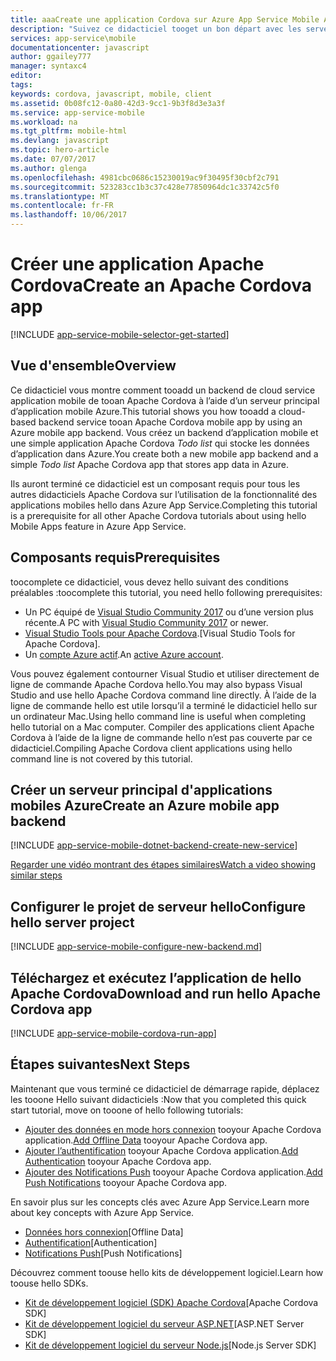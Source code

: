 ```yaml
---
title: aaaCreate une application Cordova sur Azure App Service Mobile Apps | Documents Microsoft
description: "Suivez ce didacticiel tooget un bon départ avec les serveurs principaux de l’application mobile Azure pour le développement d’Apache Cordova"
services: app-service\mobile
documentationcenter: javascript
author: ggailey777
manager: syntaxc4
editor: 
tags: 
keywords: cordova, javascript, mobile, client
ms.assetid: 0b08fc12-0a80-42d3-9cc1-9b3f8d3e3a3f
ms.service: app-service-mobile
ms.workload: na
ms.tgt_pltfrm: mobile-html
ms.devlang: javascript
ms.topic: hero-article
ms.date: 07/07/2017
ms.author: glenga
ms.openlocfilehash: 4981cbc0686c15230019ac9f30495f30cbf2c791
ms.sourcegitcommit: 523283cc1b3c37c428e77850964dc1c33742c5f0
ms.translationtype: MT
ms.contentlocale: fr-FR
ms.lasthandoff: 10/06/2017
---
```

# <a name="create-an-apache-cordova-app"></a><span data-ttu-id="49532-104">Créer une application Apache Cordova</span><span class="sxs-lookup"><span data-stu-id="49532-104">Create an Apache Cordova app</span></span>
[!INCLUDE [app-service-mobile-selector-get-started](../../includes/app-service-mobile-selector-get-started.md)]

## <a name="overview"></a><span data-ttu-id="49532-105">Vue d'ensemble</span><span class="sxs-lookup"><span data-stu-id="49532-105">Overview</span></span>
<span data-ttu-id="49532-106">Ce didacticiel vous montre comment tooadd un backend de cloud service application mobile de tooan Apache Cordova à l’aide d’un serveur principal d’application mobile Azure.</span><span class="sxs-lookup"><span data-stu-id="49532-106">This tutorial shows you how tooadd a cloud-based backend service tooan Apache Cordova mobile app by using an Azure mobile app backend.</span></span>  <span data-ttu-id="49532-107">Vous créez un backend d’application mobile et une simple application Apache Cordova *Todo list* qui stocke les données d’application dans Azure.</span><span class="sxs-lookup"><span data-stu-id="49532-107">You create both a new mobile app backend and a simple *Todo list* Apache Cordova app that stores app data in Azure.</span></span>

<span data-ttu-id="49532-108">Ils auront terminé ce didacticiel est un composant requis pour tous les autres didacticiels Apache Cordova sur l’utilisation de la fonctionnalité des applications mobiles hello dans Azure App Service.</span><span class="sxs-lookup"><span data-stu-id="49532-108">Completing this tutorial is a prerequisite for all other Apache Cordova tutorials about using hello Mobile Apps feature in Azure App Service.</span></span>

## <a name="prerequisites"></a><span data-ttu-id="49532-109">Composants requis</span><span class="sxs-lookup"><span data-stu-id="49532-109">Prerequisites</span></span>
<span data-ttu-id="49532-110">toocomplete ce didacticiel, vous devez hello suivant des conditions préalables :</span><span class="sxs-lookup"><span data-stu-id="49532-110">toocomplete this tutorial, you need hello following prerequisites:</span></span>

* <span data-ttu-id="49532-111">Un PC équipé de [Visual Studio Community 2017] ou d’une version plus récente.</span><span class="sxs-lookup"><span data-stu-id="49532-111">A PC with [Visual Studio Community 2017] or newer.</span></span>
* <span data-ttu-id="49532-112">[Visual Studio Tools pour Apache Cordova].</span><span class="sxs-lookup"><span data-stu-id="49532-112">[Visual Studio Tools for Apache Cordova].</span></span>
* <span data-ttu-id="49532-113">Un [compte Azure actif](https://azure.microsoft.com/pricing/free-trial/).</span><span class="sxs-lookup"><span data-stu-id="49532-113">An [active Azure account](https://azure.microsoft.com/pricing/free-trial/).</span></span>

<span data-ttu-id="49532-114">Vous pouvez également contourner Visual Studio et utiliser directement de ligne de commande Apache Cordova hello.</span><span class="sxs-lookup"><span data-stu-id="49532-114">You may also bypass Visual Studio and use hello Apache Cordova command line directly.</span></span>  <span data-ttu-id="49532-115">À l’aide de la ligne de commande hello est utile lorsqu’il a terminé le didacticiel hello sur un ordinateur Mac.</span><span class="sxs-lookup"><span data-stu-id="49532-115">Using hello command line is useful when completing hello tutorial on a Mac computer.</span></span>  <span data-ttu-id="49532-116">Compiler des applications client Apache Cordova à l’aide de la ligne de commande hello n’est pas couverte par ce didacticiel.</span><span class="sxs-lookup"><span data-stu-id="49532-116">Compiling Apache Cordova client applications using hello command line is not covered by this tutorial.</span></span>

## <a name="create-an-azure-mobile-app-backend"></a><span data-ttu-id="49532-117">Créer un serveur principal d'applications mobiles Azure</span><span class="sxs-lookup"><span data-stu-id="49532-117">Create an Azure mobile app backend</span></span>
[!INCLUDE [app-service-mobile-dotnet-backend-create-new-service](../../includes/app-service-mobile-dotnet-backend-create-new-service.md)]

[<span data-ttu-id="49532-118">Regarder une vidéo montrant des étapes similaires</span><span class="sxs-lookup"><span data-stu-id="49532-118">Watch a video showing similar steps</span></span>](https://channel9.msdn.com/series/Azure-connected-services-with-Cordova/Azure-connected-services-task-1-Create-an-Azure-Mobile-App)

## <a name="configure-hello-server-project"></a><span data-ttu-id="49532-119">Configurer le projet de serveur hello</span><span class="sxs-lookup"><span data-stu-id="49532-119">Configure hello server project</span></span>
[!INCLUDE [app-service-mobile-configure-new-backend.md](../../includes/app-service-mobile-configure-new-backend.md)]

## <a name="download-and-run-hello-apache-cordova-app"></a><span data-ttu-id="49532-120">Téléchargez et exécutez l’application de hello Apache Cordova</span><span class="sxs-lookup"><span data-stu-id="49532-120">Download and run hello Apache Cordova app</span></span>
[!INCLUDE [app-service-mobile-cordova-run-app](../../includes/app-service-mobile-cordova-run-app.md)]

## <a name="next-steps"></a><span data-ttu-id="49532-121">Étapes suivantes</span><span class="sxs-lookup"><span data-stu-id="49532-121">Next Steps</span></span>
<span data-ttu-id="49532-122">Maintenant que vous terminé ce didacticiel de démarrage rapide, déplacez les tooone Hello suivant didacticiels :</span><span class="sxs-lookup"><span data-stu-id="49532-122">Now that you completed this quick start tutorial, move on tooone of hello following tutorials:</span></span>

* <span data-ttu-id="49532-123">[Ajouter des données en mode hors connexion](app-service-mobile-cordova-get-started-offline-data.md) tooyour Apache Cordova application.</span><span class="sxs-lookup"><span data-stu-id="49532-123">[Add Offline Data](app-service-mobile-cordova-get-started-offline-data.md) tooyour Apache Cordova app.</span></span>
* <span data-ttu-id="49532-124">[Ajouter l’authentification](app-service-mobile-cordova-get-started-users.md) tooyour Apache Cordova application.</span><span class="sxs-lookup"><span data-stu-id="49532-124">[Add Authentication](app-service-mobile-cordova-get-started-users.md) tooyour Apache Cordova app.</span></span>
* <span data-ttu-id="49532-125">[Ajouter des Notifications Push](app-service-mobile-cordova-get-started-push.md) tooyour Apache Cordova application.</span><span class="sxs-lookup"><span data-stu-id="49532-125">[Add Push Notifications](app-service-mobile-cordova-get-started-push.md) tooyour Apache Cordova app.</span></span>

<span data-ttu-id="49532-126">En savoir plus sur les concepts clés avec Azure App Service.</span><span class="sxs-lookup"><span data-stu-id="49532-126">Learn more about key concepts with Azure App Service.</span></span>

* <span data-ttu-id="49532-127">[Données hors connexion]</span><span class="sxs-lookup"><span data-stu-id="49532-127">[Offline Data]</span></span>
* <span data-ttu-id="49532-128">[Authentification]</span><span class="sxs-lookup"><span data-stu-id="49532-128">[Authentication]</span></span>
* <span data-ttu-id="49532-129">[Notifications Push]</span><span class="sxs-lookup"><span data-stu-id="49532-129">[Push Notifications]</span></span>

<span data-ttu-id="49532-130">Découvrez comment toouse hello kits de développement logiciel.</span><span class="sxs-lookup"><span data-stu-id="49532-130">Learn how toouse hello SDKs.</span></span>

* <span data-ttu-id="49532-131">[Kit de développement logiciel (SDK) Apache Cordova]</span><span class="sxs-lookup"><span data-stu-id="49532-131">[Apache Cordova SDK]</span></span>
* <span data-ttu-id="49532-132">[Kit de développement logiciel du serveur ASP.NET]</span><span class="sxs-lookup"><span data-stu-id="49532-132">[ASP.NET Server SDK]</span></span>
* <span data-ttu-id="49532-133">[Kit de développement logiciel du serveur Node.js]</span><span class="sxs-lookup"><span data-stu-id="49532-133">[Node.js Server SDK]</span></span>

<!-- Images. -->

<!-- URLs -->
[Azure portal]: https://portal.azure.com/
[Visual Studio Community 2017]: http://www.visualstudio.com/
[Visual Studio Tools pour Apache Cordova]: https://www.visualstudio.com/en-us/features/cordova-vs.aspx
[Données hors connexion]: app-service-mobile-offline-data-sync.md
[Authentification]: app-service-mobile-auth.md
[Notifications Push]: ../notification-hubs/notification-hubs-push-notification-overview.md
[Kit de développement logiciel (SDK) Apache Cordova]: app-service-mobile-cordova-how-to-use-client-library.md
[Kit de développement logiciel du serveur ASP.NET]: app-service-mobile-dotnet-backend-how-to-use-server-sdk.md
[Kit de développement logiciel du serveur Node.js]: app-service-mobile-node-backend-how-to-use-server-sdk.md
